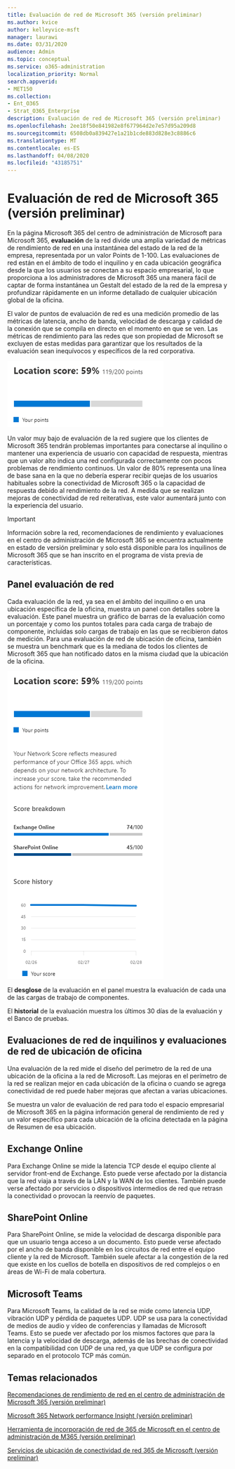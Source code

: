 ```yaml
---
title: Evaluación de red de Microsoft 365 (versión preliminar)
ms.author: kvice
author: kelleyvice-msft
manager: laurawi
ms.date: 03/31/2020
audience: Admin
ms.topic: conceptual
ms.service: o365-administration
localization_priority: Normal
search.appverid:
- MET150
ms.collection:
- Ent_O365
- Strat_O365_Enterprise
description: Evaluación de red de Microsoft 365 (versión preliminar)
ms.openlocfilehash: 2ee18f50e841982e8f677964d2e7e57d95a209d8
ms.sourcegitcommit: 6508db0a839427e1a21b1cde883d828e3c8886c6
ms.translationtype: MT
ms.contentlocale: es-ES
ms.lasthandoff: 04/08/2020
ms.locfileid: "43185751"
---
```

# <a name="microsoft-365-network-assessment-preview"></a>Evaluación de red de Microsoft 365 (versión preliminar)

En la página Microsoft 365 del centro de administración de Microsoft para Microsoft 365, **evaluación** de la red divide una amplia variedad de métricas de rendimiento de red en una instantánea del estado de la red de la empresa, representada por un valor Points de 1-100. Las evaluaciones de red están en el ámbito de todo el inquilino y en cada ubicación geográfica desde la que los usuarios se conectan a su espacio empresarial, lo que proporciona a los administradores de Microsoft 365 una manera fácil de captar de forma instantánea un Gestalt del estado de la red de la empresa y profundizar rápidamente en un informe detallado de cualquier ubicación global de la oficina.

El valor de puntos de evaluación de red es una medición promedio de las métricas de latencia, ancho de banda, velocidad de descarga y calidad de la conexión que se compila en directo en el momento en que se ven. Las métricas de rendimiento para las redes que son propiedad de Microsoft se excluyen de estas medidas para garantizar que los resultados de la evaluación sean inequívocos y específicos de la red corporativa.

![Valor de evaluación de la red](Media/m365-mac-perf/m365-mac-perf-overview-score-top.png)

Un valor muy bajo de evaluación de la red sugiere que los clientes de Microsoft 365 tendrán problemas importantes para conectarse al inquilino o mantener una experiencia de usuario con capacidad de respuesta, mientras que un valor alto indica una red configurada correctamente con pocos problemas de rendimiento continuos. Un valor de 80% representa una línea de base sana en la que no debería esperar recibir quejas de los usuarios habituales sobre la conectividad de Microsoft 365 o la capacidad de respuesta debido al rendimiento de la red. A medida que se realizan mejoras de conectividad de red reiterativas, este valor aumentará junto con la experiencia del usuario.

>[!IMPORTANT]
>Información sobre la red, recomendaciones de rendimiento y evaluaciones en el centro de administración de Microsoft 365 se encuentra actualmente en estado de versión preliminar y solo está disponible para los inquilinos de Microsoft 365 que se han inscrito en el programa de vista previa de características.

## <a name="network-assessment-panel"></a>Panel evaluación de red

Cada evaluación de la red, ya sea en el ámbito del inquilino o en una ubicación específica de la oficina, muestra un panel con detalles sobre la evaluación. Este panel muestra un gráfico de barras de la evaluación como un porcentaje y como los puntos totales para cada carga de trabajo de componente, incluidas solo cargas de trabajo en las que se recibieron datos de medición. Para una evaluación de red de ubicación de oficina, también se muestra un benchmark que es la mediana de todos los clientes de Microsoft 365 que han notificado datos en la misma ciudad que la ubicación de la oficina.

![Valor de evaluación de red de ejemplo](Media/m365-mac-perf/m365-mac-perf-overview-score.png)

El **desglose** de la evaluación en el panel muestra la evaluación de cada una de las cargas de trabajo de componentes.

El **historial** de la evaluación muestra los últimos 30 días de la evaluación y el Banco de pruebas.

## <a name="tenant-network-assessments-and-office-location-network-assessments"></a>Evaluaciones de red de inquilinos y evaluaciones de red de ubicación de oficina

Una evaluación de la red mide el diseño del perímetro de la red de una ubicación de la oficina a la red de Microsoft. Las mejoras en el perímetro de la red se realizan mejor en cada ubicación de la oficina o cuando se agrega conectividad de red puede haber mejoras que afectan a varias ubicaciones.

Se muestra un valor de evaluación de red para todo el espacio empresarial de Microsoft 365 en la página información general de rendimiento de red y un valor específico para cada ubicación de la oficina detectada en la página de Resumen de esa ubicación.

## <a name="exchange-online"></a>Exchange Online

Para Exchange Online se mide la latencia TCP desde el equipo cliente al servidor front-end de Exchange. Esto puede verse afectado por la distancia que la red viaja a través de la LAN y la WAN de los clientes. También puede verse afectado por servicios o dispositivos intermedios de red que retrasn la conectividad o provocan la reenvío de paquetes.

## <a name="sharepoint-online"></a>SharePoint Online

Para SharePoint Online, se mide la velocidad de descarga disponible para que un usuario tenga acceso a un documento. Esto puede verse afectado por el ancho de banda disponible en los circuitos de red entre el equipo cliente y la red de Microsoft. También suele afectar a la congestión de la red que existe en los cuellos de botella en dispositivos de red complejos o en áreas de Wi-Fi de mala cobertura.

## <a name="microsoft-teams"></a>Microsoft Teams

Para Microsoft Teams, la calidad de la red se mide como latencia UDP, vibración UDP y pérdida de paquetes UDP. UDP se usa para la conectividad de medios de audio y vídeo de conferencias y llamadas de Microsoft Teams. Esto se puede ver afectado por los mismos factores que para la latencia y la velocidad de descarga, además de las brechas de conectividad en la compatibilidad con UDP de una red, ya que UDP se configura por separado en el protocolo TCP más común.

## <a name="related-topics"></a>Temas relacionados

[Recomendaciones de rendimiento de red en el centro de administración de Microsoft 365 (versión preliminar)](office-365-network-mac-perf-overview.md)

[Microsoft 365 Network performance Insight (versión preliminar)](office-365-network-mac-perf-insights.md)

[Herramienta de incorporación de red de 365 de Microsoft en el centro de administración de M365 (versión preliminar)](office-365-network-mac-perf-onboarding-tool.md)

[Servicios de ubicación de conectividad de red 365 de Microsoft (versión preliminar)](office-365-network-mac-location-services.md)
